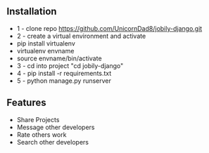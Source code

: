 ## Installation
- 1 - clone repo https://github.com/UnicornDad8/jobily-django.git
- 2 - create a virtual environment and activate
- pip install virtualenv
- virtualenv envname
- source envname/bin/activate
- 3 - cd into project "cd jobily-django"
- 4 - pip install -r requirements.txt
- 5 - python manage.py runserver

## Features
- Share Projects
- Message other developers
- Rate others work
- Search other developers
